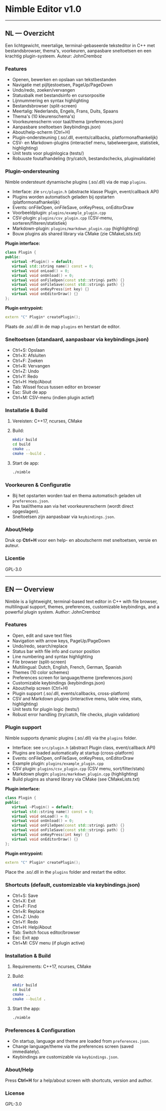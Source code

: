 # Nimble Editor v1.0

---

## NL — Overzicht

Een lichtgewicht, meertalige, terminal-gebaseerde teksteditor in C++ met bestandsbrowser, thema's, voorkeuren, aanpasbare sneltoetsen en een krachtig plugin-systeem.
Auteur: JohnCremboz

### Features

- Openen, bewerken en opslaan van tekstbestanden
- Navigatie met pijltjestoetsen, PageUp/PageDown
- Undo/redo, zoeken/vervangen
- Statusbalk met bestandsinfo en cursorpositie
- Lijnnummering en syntax highlighting
- Bestandsbrowser (split-screen)
- Meertalig: Nederlands, Engels, Frans, Duits, Spaans
- Thema's (10 kleurenschema's)
- Voorkeurenscherm voor taal/thema (preferences.json)
- Aanpasbare sneltoetsen (keybindings.json)
- About/help-scherm (Ctrl+H)
- Plugin-ondersteuning (.so/.dll, events/callbacks, platformonafhankelijk)
- CSV- en Markdown-plugins (interactief menu, tabelweergave, statistiek, highlighting)
- Unit tests voor pluginlogica (tests/)
- Robuuste foutafhandeling (try/catch, bestandschecks, pluginvalidatie)

### Plugin-ondersteuning

Nimble ondersteunt dynamische plugins (.so/.dll) via de map `plugins`.

- Interface: zie `src/plugin.h` (abstracte klasse Plugin, event/callback API)
- Plugins worden automatisch geladen bij opstarten (platformonafhankelijk)
- Events: onFileOpen, onFileSave, onKeyPress, onEditorDraw
- Voorbeeldplugin: `plugins/example_plugin.cpp`
- CSV-plugin: `plugins/csv_plugin.cpp` (CSV-menu, sorteren/filteren/statistiek)
- Markdown-plugin: `plugins/markdown_plugin.cpp` (highlighting)
- Bouw plugins als shared library via CMake (zie CMakeLists.txt)

**Plugin interface:**

```cpp
class Plugin {
public:
   virtual ~Plugin() = default;
   virtual std::string name() const = 0;
   virtual void onLoad() = 0;
   virtual void onUnload() = 0;
   virtual void onFileOpen(const std::string& path) {}
   virtual void onFileSave(const std::string& path) {}
   virtual void onKeyPress(int key) {}
   virtual void onEditorDraw() {}
};
```

**Plugin entrypoint:**

```cpp
extern "C" Plugin* createPlugin();
```

Plaats de .so/.dll in de map `plugins` en herstart de editor.

### Sneltoetsen (standaard, aanpasbaar via keybindings.json)

- Ctrl+S: Opslaan
- Ctrl+X: Afsluiten
- Ctrl+F: Zoeken
- Ctrl+R: Vervangen
- Ctrl+Z: Undo
- Ctrl+Y: Redo
- Ctrl+H: Help/About
- Tab: Wissel focus tussen editor en browser
- Esc: Sluit de app
- Ctrl+M: CSV-menu (indien plugin actief)

### Installatie & Build

1. Vereisten: C++17, ncurses, CMake
2. Build:

   ```sh
   mkdir build
   cd build
   cmake ..
   cmake --build .
   ```

3. Start de app:

   ```sh
   ./nimble
   ```

### Voorkeuren & Configuratie

- Bij het opstarten worden taal en thema automatisch geladen uit `preferences.json`.
- Pas taal/thema aan via het voorkeurenscherm (wordt direct opgeslagen).
- Sneltoetsen zijn aanpasbaar via `keybindings.json`.

### About/Help

Druk op **Ctrl+H** voor een help- en aboutscherm met sneltoetsen, versie en auteur.

### Licentie
GPL-3.0

---

## EN — Overview

Nimble is a lightweight, terminal-based text editor in C++ with file browser, multilingual support, themes, preferences, customizable keybindings, and a powerful plugin system.
Author: JohnCremboz

### Features

- Open, edit and save text files
- Navigation with arrow keys, PageUp/PageDown
- Undo/redo, search/replace
- Status bar with file info and cursor position
- Line numbering and syntax highlighting
- File browser (split-screen)
- Multilingual: Dutch, English, French, German, Spanish
- Themes (10 color schemes)
- Preferences screen for language/theme (preferences.json)
- Customizable keybindings (keybindings.json)
- About/help screen (Ctrl+H)
- Plugin support (.so/.dll, events/callbacks, cross-platform)
- CSV and Markdown plugins (interactive menu, table view, stats, highlighting)
- Unit tests for plugin logic (tests/)
- Robust error handling (try/catch, file checks, plugin validation)

### Plugin support

Nimble supports dynamic plugins (.so/.dll) via the `plugins` folder.

- Interface: see `src/plugin.h` (abstract Plugin class, event/callback API)
- Plugins are loaded automatically at startup (cross-platform)
- Events: onFileOpen, onFileSave, onKeyPress, onEditorDraw
- Example plugin: `plugins/example_plugin.cpp`
- CSV plugin: `plugins/csv_plugin.cpp` (CSV menu, sort/filter/stats)
- Markdown plugin: `plugins/markdown_plugin.cpp` (highlighting)
- Build plugins as shared library via CMake (see CMakeLists.txt)

**Plugin interface:**

```cpp
class Plugin {
public:
   virtual ~Plugin() = default;
   virtual std::string name() const = 0;
   virtual void onLoad() = 0;
   virtual void onUnload() = 0;
   virtual void onFileOpen(const std::string& path) {}
   virtual void onFileSave(const std::string& path) {}
   virtual void onKeyPress(int key) {}
   virtual void onEditorDraw() {}
};
```

**Plugin entrypoint:**

```cpp
extern "C" Plugin* createPlugin();
```

Place the .so/.dll in the `plugins` folder and restart the editor.

### Shortcuts (default, customizable via keybindings.json)

- Ctrl+S: Save
- Ctrl+X: Exit
- Ctrl+F: Find
- Ctrl+R: Replace
- Ctrl+Z: Undo
- Ctrl+Y: Redo
- Ctrl+H: Help/About
- Tab: Switch focus editor/browser
- Esc: Exit app
- Ctrl+M: CSV menu (if plugin active)

### Installation & Build

1. Requirements: C++17, ncurses, CMake
2. Build:

   ```sh
   mkdir build
   cd build
   cmake ..
   cmake --build .
   ```

3. Start the app:

   ```sh
   ./nimble
   ```

### Preferences & Configuration

- On startup, language and theme are loaded from `preferences.json`.
- Change language/theme via the preferences screen (saved immediately).
- Keybindings are customizable via `keybindings.json`.

### About/Help

Press **Ctrl+H** for a help/about screen with shortcuts, version and author.

### License
GPL-3.0
